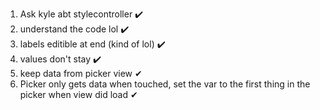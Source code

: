 1. Ask kyle abt stylecontroller ✔️
2. understand the code lol ✔️
3. labels editible at end (kind of lol) ✔️
4. values don't stay ✔️
5. keep data from picker view ✔
7. Picker only gets data when touched, set the var to the first thing in the picker when view did load ✔
